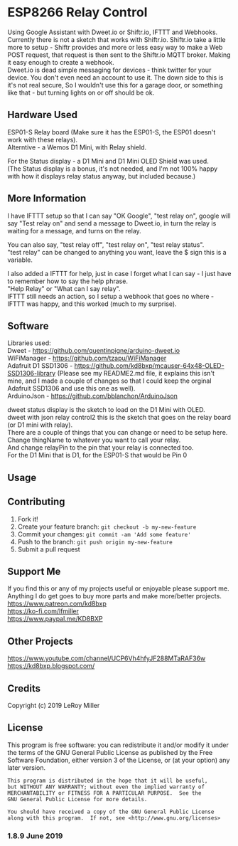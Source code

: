 # ESP8266 Relay Control

Using Google Assistant with Dweet.io or Shiftr.io, IFTTT and Webhooks.
Currently there is not a sketch that works with Shiftr.io. 
Shiftr.io take a little more to setup - Shiftr provides and more or less easy way to make a Web POST request, that request is then sent to the Shiftr.io MQTT broker. Making it easy enough to create a webhook.  
Dweet.io is dead simple messaging for devices - think twitter for your device. You don't even need an account to use it.  The down side to this is it's not real secure, So I wouldn't use this for a garage door, or something like that - but turning lights on or off should be ok.  

## Hardware Used

ESP01-S Relay board (Make sure it has the ESP01-S, the ESP01 doesn't work with these relays).  
Alterntive - a Wemos D1 Mini, with Relay shield.  

For the Status display - a D1 Mini and D1 Mini OLED Shield was used.  
(The Status display is a bonus, it's not needed, and I'm not 100% happy with how it displays relay status anyway, but included because.)  


## More Information

I have IFTTT setup so that I can say "OK Google", "test relay on", google will say "Test relay on" and send a message to Dweet.io, in turn the relay is waiting for a message, and turns on the relay.  

You can also say, "test relay off", "test relay on", "test relay status".  
"test relay" can be changed to anything you want, leave the $ sign this is a variable.  


I also added a IFTTT for help, just in case I forget what I can say - I just have to remember how to say the help phrase.  
"Help Relay" or "What can I say relay".   
IFTTT still needs an action, so I setup a webhook that goes no where - IFTTT was happy, and this worked (much to my surprise).  

## Software

Libraries used:  
Dweet - https://github.com/quentinpigne/arduino-dweet.io  
WiFiManager - https://github.com/tzapu/WiFiManager  
Adafruit D1 SSD1306 - https://github.com/kd8bxp/mcauser-64x48-OLED-SSD1306-library  (Please see my README2.md file, it explains this isn't mine, and I made a couple of changes so that I could keep the orginal Adafruit SSD1306 and use this one as well).  
ArduinoJson - https://github.com/bblanchon/ArduinoJson  

dweet status display is the sketch to load on the D1 Mini with OLED.  
dweet with json relay control2 this is the sketch that goes on the relay board (or D1 mini with relay).  
There are a couple of things that you can change or need to be setup here. Change thingName to whatever you want to call your relay.  
And change relayPin to the pin that your relay is connected too.  
For the D1 Mini that is D1, for the ESP01-S that would be Pin 0  


## Usage

## Contributing

1. Fork it!
2. Create your feature branch: `git checkout -b my-new-feature`
3. Commit your changes: `git commit -am 'Add some feature'`
4. Push to the branch: `git push origin my-new-feature`
5. Submit a pull request

## Support Me

If you find this or any of my projects useful or enjoyable please support me.  
Anything I do get goes to buy more parts and make more/better projects.  
https://www.patreon.com/kd8bxp  
https://ko-fi.com/lfmiller  
https://www.paypal.me/KD8BXP  

## Other Projects

https://www.youtube.com/channel/UCP6Vh4hfyJF288MTaRAF36w  
https://kd8bxp.blogspot.com/  


## Credits

Copyright (c) 2019 LeRoy Miller

## License

This program is free software: you can redistribute it and/or modify
    it under the terms of the GNU General Public License as published by
    the Free Software Foundation, either version 3 of the License, or
    (at your option) any later version.

    This program is distributed in the hope that it will be useful,
    but WITHOUT ANY WARRANTY; without even the implied warranty of
    MERCHANTABILITY or FITNESS FOR A PARTICULAR PURPOSE.  See the
    GNU General Public License for more details.

    You should have received a copy of the GNU General Public License
    along with this program.  If not, see <http://www.gnu.org/licenses>

### 1.8.9 June 2019
